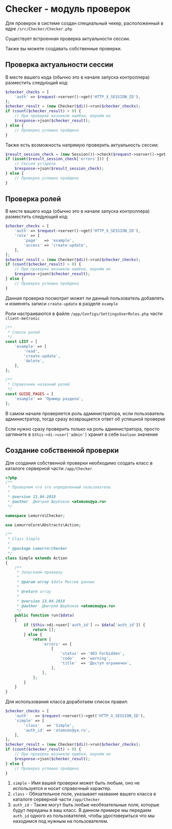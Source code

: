 # Checker - модуль проверок
Для проверок в системе создан специальный чекер, расположенный в ядре `/src/Checker/Checker.php`

Существует встроенная проверка актуальности сессии.

Также вы можете создавать собственные проверки.

## Проверка актуальности сессии
В месте вашего кода (обычно это в начале запуска контроллера) разместить следующий код:
```php
$checker_checks = [
    'auth' => $request->server()->get('HTTP_X_SESSION_ID'),
];
$checker_result = (new Checker($di))->run($checker_checks);
if (count($checker_result) > 0) {
    // При проверке возникли ошибки, вернём их
    $response->json($checker_result);
} else {
    // Проверка успешно пройдена
}
```

Также есть возможность напрямую проверить актуальность сессии:
```php
$result_session_check = (new Session())->check($request->server()->get('HTTP_X_SESSION_ID'));
if (isset($result_session_check['errors'])) {
    // Сессия устарела
    $response->json($result_session_check);
} else {
    // Проверка успешно пройдена
}
```

## Проверка ролей
В месте вашего кода (обычно это в начале запуска контроллера) разместить следующий код:
```php
$checker_checks = [
    'auth' => $request->server()->get('HTTP_X_SESSION_ID'),
    'role' => [
        'page'   => 'example',
        'access' => 'create-update',
    ],
];
$checker_result = (new Checker($di))->run($checker_checks);
if (count($checker_result) > 0) {
    // При проверке возникли ошибки, вернём их
    $response->json($checker_result);
} else {
    // Проверка успешно пройдена
}
```
Данная проверка посмотрит может ли данный пользователь добавлять и изменять записи `create-update` в разделе `example`

Роли настраиваются в файле `/app/Configs/SettingsUserRoles.php` части `client-metronic`

```php
/**
 * Список ролей
 */
const LIST = [
    'example' => [
        'read',
        'create-update',
        'delete',
    ],
];

/**
 * Справочник названий ролей
 */
const GUIDE_PAGES = [
    'example' => 'Пример раздела',
];
```

В самом начале проверяется роль администратора, если пользователь администратор, тогда сразу возвращается ответ об успешной проверке

Если нужно сразу проверить только на роль администратора, просто загляните в `$this->di->user['admin']` хранит в себе `boolean` значение

## Создание собственной проверки
Для создания собственной проверки необходимо создать класс в каталоге серверной части `/app/Checker`
```php
<?php
/**
 * Проверяем что это определенный пользователь
 *
 * @version 13.04.2018
 * @author  Дмитрий Щербаков <atomcms@ya.ru>
 */

namespace Lemurro\Checker;

use LemurroCore\Abstracts\Action;

/**
 * Class Simple
 *
 * @package Lemurro\Checker
 */
class Simple extends Action
{
    /**
     * Запускаем проверку
     *
     * @param array $data Массив данных
     *
     * @return array
     *
     * @version 13.04.2018
     * @author  Дмитрий Щербаков <atomcms@ya.ru>
     */
    public function run($data)
    {
        if ($this->di->user['auth_id'] == $data['auth_id']) {
            return [];
        } else {
            return [
                'errors' => [
                    [
                        'status' => '403 Forbidden',
                        'code'   => 'warning',
                        'title'  => 'Доступ ограничен',
                    ],
                ],
            ];
        }
    }
}

```
Для использования класса доработаем список правил:
```php
$checker_checks = [
    'auth'   => $request->server()->get('HTTP_X_SESSION_ID'),
    'simple' => [
        'class'   => 'Simple',
        'auth_id' => 'atomcms@ya.ru',
    ],
];
$checker_result = (new Checker($di))->run($checker_checks);
if (count($checker_result) > 0) {
    // При проверке возникли ошибки, вернём их
    $response->json($checker_result);
} else {
    // Проверка успешно пройдена
}
```
1. `simple` - Имя вашей проверки может быть любым, оно не используется и носит справочный характер.
2. `class` - Обязательное поле, указывает название вашего класса в каталоге серверной части `/app/Checker`
3. `auth_id` - Также могут быть любые необязательные поля, которые будут переданы в ваш класс. В данном примере мы передаем `auth_id` одного из пользователей, чтобы удостовериться что мы находимся под нужным на пользователем.
